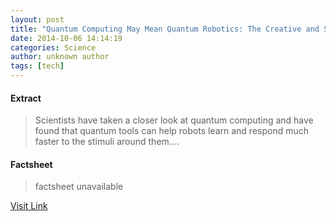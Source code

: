 ```yaml
---
layout: post
title: "Quantum Computing May Mean Quantum Robotics: The Creative and Smart Robots of the Future"
date: 2014-10-06 14:14:19
categories: Science
author: unknown author
tags: [tech]
---
```



#### Extract
>Scientists have taken a closer look at quantum computing and have found that quantum tools can help robots learn and respond much faster to the stimuli around them....

#### Factsheet
>factsheet unavailable

[Visit Link](http://www.scienceworldreport.com/articles/17722/20141006/quantum-computing-mean-robotics-creative-smart-robots-future.htm)


